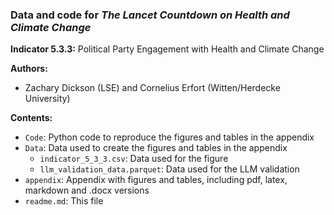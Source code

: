 ### Data and code for *The Lancet Countdown on Health and Climate Change*

**Indicator 5.3.3:** Political Party Engagement with Health and Climate Change


**Authors:**
- Zachary Dickson (LSE) and Cornelius Erfort (Witten/Herdecke University)

**Contents:**

- `Code`: Python code to reproduce the figures and tables in the appendix
- `Data`: Data used to create the figures and tables in the appendix
  - `indicator_5_3_3.csv`: Data used for the figure 
  - `llm_validation_data.parquet`: Data used for the LLM validation
- `appendix`: Appendix with figures and tables, including pdf, latex, markdown and .docx versions
- `readme.md`: This file